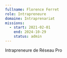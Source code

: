 ```yaml
---
fullname: Florence Ferret
role: Intrapreneure
domaine: Intraprenariat
missions:
  - start: 2021-02-01
    end: 2024-10-29
    status: admin
---
```

Intrapreneure de Réseau Pro
